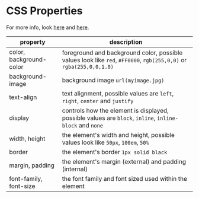 
# CSS Properties

For more info, look [here](https://developer.mozilla.org/en-US/docs/Web/CSS/Reference) and [here](https://www.w3schools.com/cssref/).


| property | description |
|--- |--- |
| color, background-color | foreground and background color, possible values look like `red`, `#FF0000`, `rgb(255,0,0)` or `rgba(255,0,0,1.0)`  |
| background-image | background image `url(myimage.jpg)`|
| text-align | text alignment, possible values are `left`, `right`, `center` and `justify` |
| display | controls how the element is displayed, possible values are `block`, `inline`, `inline-block` and `none` |
| width, height | the element's width and height, possible values look like `50px`, `100em`, `50%` |
| border | the element's border `1px solid black` |
| margin, padding | the element's margin (external) and padding (internal) |
| font-family, font-size | the font family and font sized used within the element |


